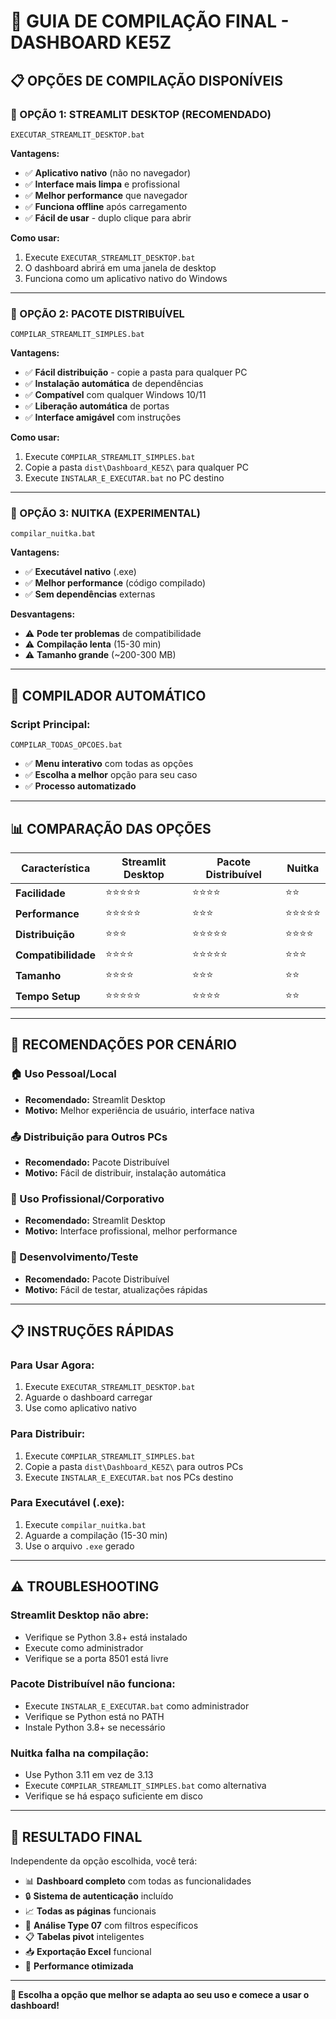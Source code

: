# 🚀 GUIA DE COMPILAÇÃO FINAL - DASHBOARD KE5Z

## 📋 **OPÇÕES DE COMPILAÇÃO DISPONÍVEIS**

### **🥇 OPÇÃO 1: STREAMLIT DESKTOP (RECOMENDADO)**
```batch
EXECUTAR_STREAMLIT_DESKTOP.bat
```
**Vantagens:**
- ✅ **Aplicativo nativo** (não no navegador)
- ✅ **Interface mais limpa** e profissional
- ✅ **Melhor performance** que navegador
- ✅ **Funciona offline** após carregamento
- ✅ **Fácil de usar** - duplo clique para abrir

**Como usar:**
1. Execute `EXECUTAR_STREAMLIT_DESKTOP.bat`
2. O dashboard abrirá em uma janela de desktop
3. Funciona como um aplicativo nativo do Windows

---

### **🥈 OPÇÃO 2: PACOTE DISTRIBUÍVEL**
```batch
COMPILAR_STREAMLIT_SIMPLES.bat
```
**Vantagens:**
- ✅ **Fácil distribuição** - copie a pasta para qualquer PC
- ✅ **Instalação automática** de dependências
- ✅ **Compatível** com qualquer Windows 10/11
- ✅ **Liberação automática** de portas
- ✅ **Interface amigável** com instruções

**Como usar:**
1. Execute `COMPILAR_STREAMLIT_SIMPLES.bat`
2. Copie a pasta `dist\Dashboard_KE5Z\` para qualquer PC
3. Execute `INSTALAR_E_EXECUTAR.bat` no PC destino

---

### **🥉 OPÇÃO 3: NUITKA (EXPERIMENTAL)**
```batch
compilar_nuitka.bat
```
**Vantagens:**
- ✅ **Executável nativo** (.exe)
- ✅ **Melhor performance** (código compilado)
- ✅ **Sem dependências** externas

**Desvantagens:**
- ⚠️ **Pode ter problemas** de compatibilidade
- ⚠️ **Compilação lenta** (15-30 min)
- ⚠️ **Tamanho grande** (~200-300 MB)

---

## **🎯 COMPILADOR AUTOMÁTICO**

### **Script Principal:**
```batch
COMPILAR_TODAS_OPCOES.bat
```
- ✅ **Menu interativo** com todas as opções
- ✅ **Escolha a melhor** opção para seu caso
- ✅ **Processo automatizado**

---

## **📊 COMPARAÇÃO DAS OPÇÕES**

| Característica | Streamlit Desktop | Pacote Distribuível | Nuitka |
|----------------|-------------------|---------------------|--------|
| **Facilidade** | ⭐⭐⭐⭐⭐ | ⭐⭐⭐⭐ | ⭐⭐ |
| **Performance** | ⭐⭐⭐⭐⭐ | ⭐⭐⭐ | ⭐⭐⭐⭐⭐ |
| **Distribuição** | ⭐⭐⭐ | ⭐⭐⭐⭐⭐ | ⭐⭐⭐⭐ |
| **Compatibilidade** | ⭐⭐⭐⭐ | ⭐⭐⭐⭐⭐ | ⭐⭐⭐ |
| **Tamanho** | ⭐⭐⭐⭐ | ⭐⭐⭐ | ⭐⭐ |
| **Tempo Setup** | ⭐⭐⭐⭐⭐ | ⭐⭐⭐⭐ | ⭐⭐ |

---

## **🚀 RECOMENDAÇÕES POR CENÁRIO**

### **🏠 Uso Pessoal/Local**
- **Recomendado:** Streamlit Desktop
- **Motivo:** Melhor experiência de usuário, interface nativa

### **📤 Distribuição para Outros PCs**
- **Recomendado:** Pacote Distribuível
- **Motivo:** Fácil de distribuir, instalação automática

### **💼 Uso Profissional/Corporativo**
- **Recomendado:** Streamlit Desktop
- **Motivo:** Interface profissional, melhor performance

### **🔧 Desenvolvimento/Teste**
- **Recomendado:** Pacote Distribuível
- **Motivo:** Fácil de testar, atualizações rápidas

---

## **📋 INSTRUÇÕES RÁPIDAS**

### **Para Usar Agora:**
1. Execute `EXECUTAR_STREAMLIT_DESKTOP.bat`
2. Aguarde o dashboard carregar
3. Use como aplicativo nativo

### **Para Distribuir:**
1. Execute `COMPILAR_STREAMLIT_SIMPLES.bat`
2. Copie a pasta `dist\Dashboard_KE5Z\` para outros PCs
3. Execute `INSTALAR_E_EXECUTAR.bat` nos PCs destino

### **Para Executável (.exe):**
1. Execute `compilar_nuitka.bat`
2. Aguarde a compilação (15-30 min)
3. Use o arquivo `.exe` gerado

---

## **⚠️ TROUBLESHOOTING**

### **Streamlit Desktop não abre:**
- Verifique se Python 3.8+ está instalado
- Execute como administrador
- Verifique se a porta 8501 está livre

### **Pacote Distribuível não funciona:**
- Execute `INSTALAR_E_EXECUTAR.bat` como administrador
- Verifique se Python está no PATH
- Instale Python 3.8+ se necessário

### **Nuitka falha na compilação:**
- Use Python 3.11 em vez de 3.13
- Execute `COMPILAR_STREAMLIT_SIMPLES.bat` como alternativa
- Verifique se há espaço suficiente em disco

---

## **🎉 RESULTADO FINAL**

Independente da opção escolhida, você terá:

- 📊 **Dashboard completo** com todas as funcionalidades
- 🔒 **Sistema de autenticação** incluído
- 📈 **Todas as páginas** funcionais
- 🎯 **Análise Type 07** com filtros específicos
- 📋 **Tabelas pivot** inteligentes
- 📥 **Exportação Excel** funcional
- 🚀 **Performance otimizada**

---

**🎯 Escolha a opção que melhor se adapta ao seu uso e comece a usar o dashboard!**





